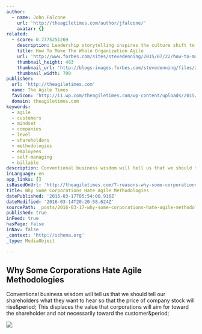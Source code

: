 ```yaml
---
author:
  - name: John Falcone
    url: 'http://theagiletimes.com/author/jfalcone/'
    avatar: {}
related:
  - score: 0.7775251269
    description: Leadership storytelling inspires the culture shift to Agile
    title: How To Make The Whole Organization Agile
    url: 'http://www.forbes.com/sites/stevedenning/2015/07/22/how-to-make-the-whole-organization-agile/'
    thumbnail_height: 483
    thumbnail_url: 'http://blogs-images.forbes.com/stevedenning/files/2015/07/shift-from-traditional-to-creative.jpg'
    thumbnail_width: 700
publisher:
  url: 'http://theagiletimes.com'
  name: The Agile Times
  favicon: 'http://i1.wp.com/theagiletimes.com/wp-content/uploads/2015/06/Agiletimes_Logo_square_webpage-55809b78v1_site_icon.png?fit=192%2C192'
  domain: theagiletimes.com
keywords:
  - agile
  - customers
  - mindset
  - companies
  - level
  - shareholders
  - methodologies
  - employees
  - self-managing
  - billable
description: Conventional business wisdom will tell us that we should tell our shareholders what they want to hear so that the price of company stock will rise. This displaces the value that corporations will aim for toward the shareholder and not necessarily toward the customer.
inLanguage: en
app_links: []
isBasedOnUrl: 'http://theagiletimes.com/7-reasons-why-some-corporations-hate-agile-methodologies/'
title: Why Some Corporations Hate Agile Methodologies
datePublished: '2016-03-17T05:54:00.916Z'
dateModified: '2016-03-14T20:20:58.624Z'
sourcePath: _posts/2016-03-17-why-some-corporations-hate-agile-methodologies.md
published: true
inFeed: true
hasPage: false
inNav: false
_context: 'http://schema.org'
_type: MediaObject

---
```

<article style=""><h1>Why Some Corporations Hate Agile Methodologies</h1><p>Conventional business wisdom will tell us that we should tell our shareholders what they want to hear so that the price of company stock will rise&amp;period; This displaces the value that corporations will aim for toward the shareholder and not necessarily toward the customer&amp;period;</p><img src="http://theagiletimes.com/wp-content/uploads/2015/09/ID-100198259.jpg" /></article>